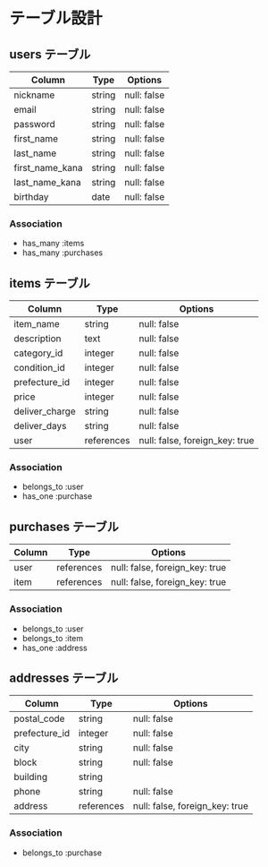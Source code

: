 # テーブル設計

## users テーブル

| Column          | Type     | Options     |
| --------------- | ---------| ----------- |
| nickname        | string   | null: false |
| email           | string   | null: false |
| password        | string   | null: false |
| first_name      | string   | null: false |
| last_name       | string   | null: false |
| first_name_kana | string   | null: false |
| last_name_kana  | string   | null: false |
| birthday        | date     | null: false |

### Association
- has_many :items
- has_many :purchases

## items テーブル

| Column         | Type        | Options                        |
| ---------------| ------------| -------------------------------|
| item_name      | string      | null: false                    |
| description    | text        | null: false                    |
| category_id    | integer     | null: false                    |
| condition_id   | integer     | null: false                    |
| prefecture_id  | integer     | null: false                    |
| price          | integer     | null: false                    |
| deliver_charge | string      | null: false                    |
| deliver_days   | string      | null: false                    |
| user           | references  | null: false, foreign_key: true |

### Association
- belongs_to :user
- has_one :purchase

## purchases テーブル

| Column  | Type        | Options                        |
| ------- | ----------- | ------------------------------ |
| user    | references  | null: false, foreign_key: true |
| item    | references  | null: false, foreign_key: true |


### Association
- belongs_to :user
- belongs_to :item
- has_one :address

## addresses テーブル

| Column         | Type       | Options                        |
| -------------- | ---------- | ------------------------------ |
| postal_code    | string     | null: false                    |
| prefecture_id  | integer    | null: false                    |
| city           | string     | null: false                    |
| block          | string     | null: false                    |
| building       | string     |                                |
| phone          | string     | null: false                    |
| address        | references | null: false, foreign_key: true |

### Association
- belongs_to :purchase